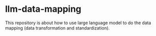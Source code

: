 # llm-data-mapping

This repository is about how to use large language model to do the data mapping (data transformation and standardization).
